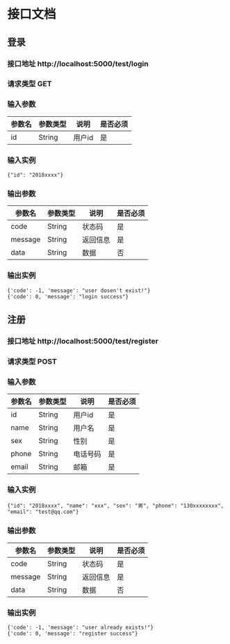 # 接口文档

## 登录
### 接口地址 http://localhost:5000/test/login
### 请求类型 GET
### 输入参数
| 参数名 | 参数类型 | 说明 | 是否必须 |
| --- | --- | --- | --- |
| id | String | 用户id | 是 |
### 输入实例
```
{"id": "2018xxxx"}
```
### 输出参数
| 参数名 | 参数类型 | 说明 | 是否必须 |
| --- | --- | --- | --- |
| code | String | 状态码 | 是 |
| message | String | 返回信息 | 是 |
| data | String | 数据 | 否 |
### 输出实例
```
{'code': -1, 'message': "user dosen't exist!"}
{'code': 0, 'message': "login success"}
```

## 注册
### 接口地址 http://localhost:5000/test/register
### 请求类型 POST
### 输入参数
| 参数名 | 参数类型 | 说明 | 是否必须 |
| --- | --- | --- | --- |
| id | String | 用户id | 是 |
| name | String | 用户名 | 是 |
| sex | String | 性别 | 是 |
| phone | String | 电话号码 | 是 |
| email | String | 邮箱 | 是 |
### 输入实例
```
{"id": "2018xxxx", "name": "xxx", "sex": "男", "phone": "130xxxxxxxx", "email": "test@qq.com"}
```
### 输出参数
| 参数名 | 参数类型 | 说明 | 是否必须 |
| --- | --- | --- | --- |
| code | String | 状态码 | 是 |
| message | String | 返回信息 | 是 |
| data | String | 数据 | 否 |
### 输出实例
```
{'code': -1, 'message': "user already exists!"}
{'code': 0, 'message': "register success"}
```